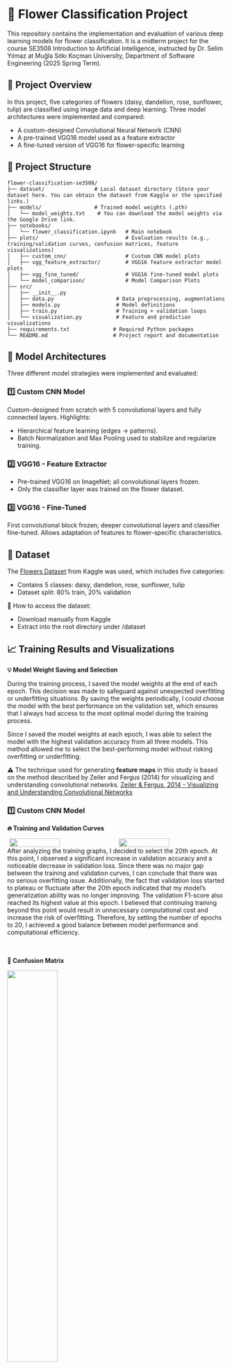 # 🌼 Flower Classification Project

This repository contains the implementation and evaluation of various deep learning models for flower classification. It is a midterm project for the course SE3508 Introduction to Artificial Intelligence, instructed by Dr. Selim Yılmaz at Muğla Sıtkı Koçman University, Department of Software Engineering (2025 Spring Term).

## 🚀 Project Overview

In this project, five categories of flowers (daisy, dandelion, rose, sunflower, tulip) are classified using image data and deep learning. Three model architectures were implemented and compared:
- A custom-designed Convolutional Neural Network (CNN)
- A pre-trained VGG16 model used as a feature extractor
- A fine-tuned version of VGG16 for flower-specific learning

## 📁 Project Structure

```
flower-classification-se3508/
├── dataset/                # Local dataset directory (Store your dataset here. You can obtain the dataset from Kaggle or the specified links.)
├── models/                 # Trained model weights (.pth)
│   └── model_weights.txt    # You can download the model weights via the Google Drive link.
├── notebooks/
│   └── flower_classification.ipynb   # Main notebook
├── plots/                            # Evaluation results (e.g., training/validation curves, confusion matrices, feature visualizations)
│   ├── custom_cnn/                   # Custom CNN model plots
│   ├── vgg_feature_extractor/        # VGG16 feature extractor model plots
│   ├── vgg_fine_tuned/               # VGG16 fine-tuned model plots
│   └── model_comparison/             # Model Comparison Plots
├── src/
│   ├── __init__.py
│   ├── data.py                    # Data preprocessing, augmentations
│   ├── models.py                  # Model definitions
│   ├── train.py                   # Training + validation loops
│   └── visualization.py           # Feature and prediction visualizations
├── requirements.txt              # Required Python packages
└── README.md                     # Project report and documentation
```

## 🧠 Model Architectures

Three different model strategies were implemented and evaluated:

### 1️⃣ Custom CNN Model

Custom-designed from scratch with 5 convolutional layers and fully connected layers.
Highlights:

- Hierarchical feature learning (edges → patterns).
- Batch Normalization and Max Pooling used to stabilize and regularize training.

### 2️⃣ VGG16 - Feature Extractor

- Pre-trained VGG16 on ImageNet; all convolutional layers frozen.
- Only the classifier layer was trained on the flower dataset.

### 3️⃣ VGG16 - Fine-Tuned

First convolutional block frozen; deeper convolutional layers and classifier fine-tuned.
Allows adaptation of features to flower-specific characteristics.

## 🌸 Dataset

The [Flowers Dataset](https://www.kaggle.com/datasets/imsparsh/flowers-dataset/data) from Kaggle was used, which includes five categories:
- Contains 5 classes: daisy, dandelion, rose, sunflower, tulip
- Dataset split: 80% train, 20% validation

📌 How to access the dataset:
- Download manually from Kaggle
- Extract into the root directory under /dataset

## 📈 Training Results and Visualizations

**💡 Model Weight Saving and Selection**

<div>
During the training process, I saved the model weights at the end of each epoch. This decision was made to safeguard against unexpected overfitting or underfitting situations. By saving the weights periodically, I could choose the model with the best performance on the validation set, which ensures that I always had access to the most optimal model during the training process.

Since I saved the model weights at each epoch, I was able to select the model with the highest validation accuracy from all three models. This method allowed me to select the best-performing model without risking overfitting or underfitting.
</div>

⚠️ The technique used for generating **feature maps** in this study is based on the method described by Zeiler and Fergus (2014) for visualizing and understanding convolutional networks.
[Zeiler & Fergus, 2014 - Visualizing and Understanding Convolutional Networks](https://arxiv.org/abs/1311.2901)

### 1️⃣ Custom CNN Model

**🔥 Training and Validation Curves**

<div style="display: flex; justify-content: space-around;">
  <img src="plots/custom_cnn/CustomCNN_loss.png" width="48%" />
  <img src="plots/custom_cnn/CustomCNN_accuracy.png" width="48%" />
</div>
After analyzing the training graphs, I decided to select the 20th epoch. At this point, I observed a significant increase in validation accuracy and a noticeable decrease in validation loss. Since there was no major gap between the training and validation curves, I can conclude that there was no serious overfitting issue. Additionally, the fact that validation loss started to plateau or fluctuate after the 20th epoch indicated that my model’s generalization ability was no longer improving. The validation F1-score also reached its highest value at this epoch. I believed that continuing training beyond this point would result in unnecessary computational cost and increase the risk of overfitting. Therefore, by setting the number of epochs to 20, I achieved a good balance between model performance and computational efficiency.

<br>
<br>
<br>

**🧩 Confusion Matrix**

<div>
  <img src="plots/custom_cnn/CustomCNN_confusion_matrix.png" width="48%" />
</div>
The CustomCNN model showed the highest accuracy for daisy (83%) and sunflower (81%), followed by dandelion (76%) and tulip (75%). The lowest accuracy was for rose (64%), with a notable 21% misclassification as tulip. Other class confusions remained below 10%. Overall, the model performed well but needs improvement in distinguishing roses from tulips.

<br>
<br>
<br>

**🧠 Feature Maps**

<img src="plots/custom_cnn/custom_cnn_features_layer_1.png" width="75%" />
<img src="plots/custom_cnn/custom_cnn_features_layer_3.png" width="75%" />
<img src="plots/custom_cnn/custom_cnn_features_layer_5.png" width="75%" />

### 2️⃣ VGG16 - Feature Extractor

**🔥 Training and Validation Curves**

<div style="display: flex; justify-content: space-around;">
  <img src="plots/vgg_feature_extractor/VGG16_Feature_Extractor_loss.png" width="48%" />
  <img src="plots/vgg_feature_extractor/VGG16_Feature_Extractor_accuracy.png" width="48%" />
</div>
When analyzing the training graphs, I decided to select the 4th epoch for the VGG16 Feature Extractor model. At this point, the validation accuracy reached one of its highest values (approximately 88%) and started to decline afterward. Similarly, the validation loss approached its minimum value at the 4th epoch and then began to increase. This clearly indicates that the model started to overfit after the 4th epoch. While the training accuracy continued to improve and the training loss continued to decrease, the opposite behavior in the validation metrics suggests that the model began to excessively fit the training data and lost its generalization ability. Therefore, to use computational resources more efficiently and to maintain the highest possible generalization performance, I decided to stop the training at the 4th epoch.

<br>
<br>
<br>

**🧩 Confusion Matrix**
<div>
  <img src="plots/vgg_feature_extractor/VGG16_Feature_Extractor_confusion_matrix.png" width="48%" />
</div>
The VGG16 Feature Extractor model outperformed CustomCNN, achieving 93% accuracy for dandelion, 92% for rose and sunflower, 89% for daisy, and 80% for tulip. The rose class, previously weak, improved significantly. However, a 14% confusion between tulip and rose persists. Other misclassifications remained low, generally under 4%. Overall, the model demonstrated the effectiveness of transfer learning with more consistent and higher accuracy across all classes.

### 3️⃣ VGG16 - Fine-Tuned

**🔥 Training and Validation Curves**

<div style="display: flex; justify-content: space-around;">
  <img src="plots/vgg_fine_tuned/VGG16_Fine_Tuned_loss.png" width="48%" />
  <img src="plots/vgg_fine_tuned/VGG16_Fine_Tuned_accuracy.png" width="48%" />
</div>
When analyzing the training graphs for the VGG16 Fine-Tuned model, I observed that the best results were achieved at the 2nd epoch. At this point, the validation accuracy had significantly increased to 92%, and the validation loss had dropped to one of its minimum levels (around 0.21). In the following epochs, while the training accuracy continued to increase, the validation accuracy started to fluctuate and generally declined. Similarly, the validation loss began to rise after the 2nd epoch. The large gap between the training and validation metrics (with training accuracy ranging from 96% to 99% and validation accuracy fluctuating between 88% and 92%) indicated that the model was overfitting to the training data and its generalization ability was weakening. Therefore, even though I did not stop the training early, I chose to use the model weights from the 2nd epoch for performance evaluation, as this point represented the model’s best generalization performance before overfitting started.

<br>
<br>
<br>

**🧩 Confusion Matrix**
<div>
  <img src="plots/vgg_fine_tuned/VGG16_Fine_Tuned_confusion_matrix.png" width="48%" />
</div>
The VGG16 Fine-Tuned model achieved even higher performance than previous models, with 96% accuracy for dandelion, 94% for sunflower, 92% for daisy, and 90% for tulip. Although rose had a slightly lower accuracy at 89%, it showed a major improvement compared to CustomCNN. The tulip-rose confusion dropped to 9%, and overall class confusion significantly decreased. Fine-tuning further enhanced transfer learning, enabling over 90% accuracy across nearly all classes and optimizing model performance.

<br>
<br>
<br>

**🧠 Feature Maps**

<img src="plots/vgg_fine_tuned/vgg_fine_tuned_features_layer_1.png" width="75%" />
<img src="plots/vgg_fine_tuned/vgg_fine_tuned_features_layer_3.png" width="75%" />
<img src="plots/vgg_fine_tuned/vgg_fine_tuned_features_layer_5.png" width="75%" />

## 📊 Performance Comparison

The table below summarizes the performance comparison of the three models:

| Model                     | Accuracy | Precision | Recall | F1     | Training Loss | Validation Loss | Training Time (s) | Epochs |
|---------------------------|----------|-----------|--------|--------|----------------|------------------|--------------------|--------|
| Custom CNN                | 0.7618   | 0.7643    | 0.7618 | 0.7621 | 0.5321         | 0.7421           | 774.57             | 25     |
| VGG16 (Feature Extractor) | 0.8836   | 0.8898    | 0.8836 | 0.8842 | 0.2791         | 0.3603           | 474.04             | 10     |
| VGG16 (Fine-Tuned)        | 0.9218   | 0.9229    | 0.9218 | 0.9220 | 0.0955         | 0.2137           | 11060.42           | 15     |

Among the three models, VGG16 Fine-Tuned demonstrated the most balanced performance, achieving the highest accuracy, precision, recall, and F1 score. Although it reached these results in just 15 epochs, its training time was significantly longer compared to the other models. The high training time, despite GPU usage, was an unexpected result; however, this might have been due to the limited performance of my computer. The VGG16 Feature Extractor model, trained in only 10 epochs, completed training in the shortest time and achieved relatively high performance. CustomCNN, trained for 25 epochs, had an average training time but showed the lowest performance. Overall, transfer learning—particularly fine-tuning—greatly improved model classification accuracy and overall performance, but this improvement came at the cost of longer and resource-intensive training.

**⚠️ Note:** The evaluation was based on the best-performing epoch for each model. The specific epochs selected are discussed in the Training and Validation Curves analysis section.

## ⚙️ Setup & Usage

1. Install required libraries:
```bash
pip install -r requirements.txt
```

2. Download the flower dataset from Kaggle and extract it into a folder named `dataset`:
```
https://www.kaggle.com/datasets/imsparsh/flowers-dataset/data
```

3. Launch Jupyter Lab:
```bash
jupyter lab
```

4. Open and run `notebooks/flower_classification.ipynb`.


This project was completed as part of the SE3508 Introduction to Artificial Intelligence course, 
instructed by Dr. Selim Yılmaz, Department of Software Engineering at Muğla Sıtkı Koçman 
University, 2025. 

⚠️ Note: This repository must not be used by students in the same faculty in future years—whether 
partially or fully—as their own submission. Any form of code reuse without proper modification and 
original contribution will be considered by the instructor a violation of academic integrity policies.
